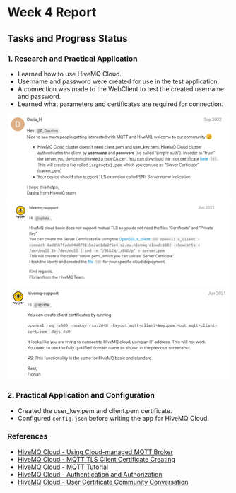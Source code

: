 # Week 4 Report

## Tasks and Progress Status

### 1. Research and Practical Application
- Learned how to use HiveMQ Cloud.
- Username and password were created for use in the test application.
- A connection was made to the WebClient to test the created username and password.
- Learned what parameters and certificates are required for connection.

![Alt text](<Photos/hivemq certificate 1.png>)
![Alt text](<Photos/hivemq certificate.png 3.png>)
![Alt text](<Photos/hivemq certificate.png 2.png>)

### 2. Practical Application and Configuration
- Created the user_key.pem and client.pem certificate.
- Configured `config.json` before writing the app for HiveMQ Cloud.


### References
- [HiveMQ Cloud - Using Cloud-managed MQTT Broker](https://www.hivemq.com/blog/mqtt-brokers-beginners-guide/) 
- [HiveMQ Cloud - MQTT TLS Client Certificate Creating](https://community.hivemq.com/t/mqtt-tls-client-certificate-create-generate/276) 
- [HiveMQ Cloud - MQTT Tutorial](https://www.hivemq.com/article/how-to-get-started-with-mqtt/) 
- [HiveMQ Cloud - Authentication and Authorization](https://docs.hivemq.com/hivemq-cloud/authn-authz.html) 
- [HiveMQ Cloud - User Certificate Community Conversation](https://community.hivemq.com/t/need-certificate-to-achieve-ssl-connexion/1387)
